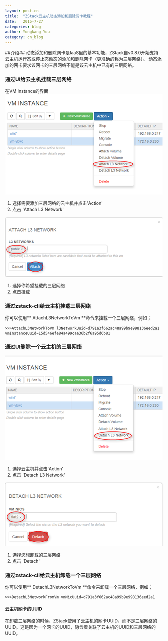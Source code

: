 ```yaml
---
layout: post.cn
title:  "ZStack云主机动态添加和删除网卡教程"
date:   2015-7-27
categories: blog
author: Yongkang You
category: cn_blog
---
```


##介绍##
动态添加和删除网卡是IaaS里的基本功能，ZStack自v0.8.0开始支持云主机运行态或停止态动态的添加和删除网卡（更准确的称为三层网络）。
动态添加的网卡要求该网卡的三层网络不能是该云主机中已有的三层网络。

### 通过UI给云主机挂载三层网络

在VM Instance的界面
<img src="/images/0.8/2.png" class="center-img img-responsive">

1. 选择需要添加三层网络的云主机并点击'Action'
2. 点击 'Attach L3 Network'

<img src="/images/0.8/3.png" class="center-img img-responsive">

1. 选择你希望挂载的三层网络
2. 点击挂载

### 通过zstack-cli给云主机挂载三层网络

你可以使用** AttachL3NetworkToVm **命令来挂载一个三层网络，例如；

    >>>AttachL3NetworkToVm l3NetworkUuid=d791a3f662ac48a99b9e998136eed2a1 vmInstanceUuid=15d546efe84a499caa36b2f6a95d6b81
    
### 通过UI删除一个云主机的三层网络

<img src="/images/0.8/4.png" class="center-img img-responsive">

1. 选择云主机并点击'Action'
2. 点击 'Detach L3 Network'

<img src="/images/0.8/5.png" class="center-img img-responsive">

1. 选择您想卸载的三层网络
2. 点击 'Detach'

### 通过zstack-cli给云主机卸载一个三层网络

你可以使用** DetachL3NetworkToVm **命令来卸载一个三层网络，例如；

    >>>DetachL3NetworkFromVm vmNicUuid=d791a3f662ac48a99b9e998136eed2a1
    
<div class="bs-callout bs-callout-info">
  <h4>云主机网卡的UUID</h4>
  
  在卸载三层网络的时候，ZStack使用了云主机的网卡UUID，而不是三层网络的UUID。这是因为一个网卡的UUID，隐含着关联了云主机的UUID和三层网络的UUID。
</div>
